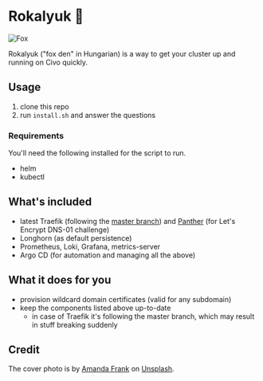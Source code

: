 # Rokalyuk 🦊

![Fox](https://repository-images.githubusercontent.com/364476568/b565c900-af60-11eb-8c7a-372d25bda048)

Rokalyuk ("fox den" in Hungarian) is a way to get your cluster up and running on Civo quickly.

## Usage

1. clone this repo
1. run `install.sh` and answer the questions

### Requirements

You'll need the following installed for the script to run.

* helm
* kubectl

## What's included

* latest Traefik (following the [master branch](https://github.com/traefik/traefik/tree/master/)) and [Panther](https://github.com/valerauko/panther) (for Let's Encrypt DNS-01 challenge)
* Longhorn (as default persistence)
* Prometheus, Loki, Grafana, metrics-server
* Argo CD (for automation and managing all the above)

## What it does for you

* provision wildcard domain certificates (valid for any subdomain)
* keep the components listed above up-to-date
  * in case of Traefik it's following the master branch, which may result in stuff breaking suddenly

## Credit

The cover photo is by <a href="https://unsplash.com/@aewild?utm_source=unsplash&utm_medium=referral&utm_content=creditCopyText">Amanda Frank</a> on <a href="https://unsplash.com/s/photos/fox?utm_source=unsplash&utm_medium=referral&utm_content=creditCopyText">Unsplash</a>.
